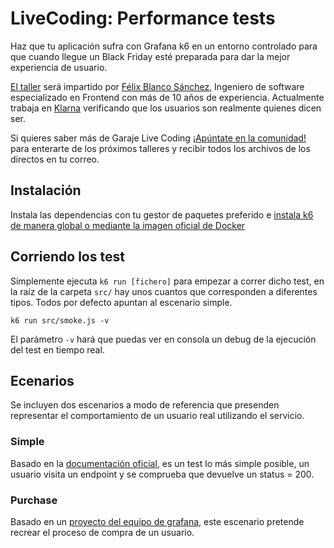 # LiveCoding: Performance tests

Haz que tu aplicación sufra con Grafana k6 en un entorno controlado para que cuando llegue un Black Friday esté preparada para dar la mejor experiencia de usuario.

[El taller](https://www.youtube.com/watch?v=dolbA6dG9Cc) será impartido por [Félix Blanco Sánchez](https://www.linkedin.com/in/felixblancos/), Ingeniero de software especializado en Frontend con más de 10 años de experiencia. Actualmente trabaja en [Klarna](https://www.klarna.com/) verificando que los usuarios son realmente quienes dicen ser.

Si quieres saber más de Garaje Live Coding [¡Apúntate en la comunidad!](https://livecoding.garajedeideas.com/) para enterarte de los próximos talleres y recibir todos los archivos de los directos en tu correo.

## Instalación

Instala las dependencias con tu gestor de paquetes preferido e [instala k6 de manera global o mediante la imagen oficial de Docker](https://k6.io/docs/get-started/installation/)

## Corriendo los test

Simplemente ejecuta `k6 run [fichero]` para empezar a correr dicho test, en la raíz de la carpeta `src/` hay unos cuantos que corresponden a diferentes tipos. Todos por defecto apuntan al escenario simple.

```
k6 run src/smoke.js -v
```

El parámetro `-v` hará que puedas ver en consola un debug de la ejecución del test en tiempo real.

## Ecenarios

Se incluyen dos escenarios a modo de referencia que presenden representar el comportamiento de un usuario real utilizando el servicio.

### Simple

Basado en la [documentación oficial](https://k6.io/docs/using-k6/checks/#check-for-http-response-code), es un test lo más simple posible, un usuario visita un endpoint y se comprueba que devuelve un status = 200.

### Purchase

Basado en un [proyecto del equipo de grafana](https://github.com/grafana/k6-example-woocommerce/), este escenario pretende recrear el proceso de compra de un usuario.